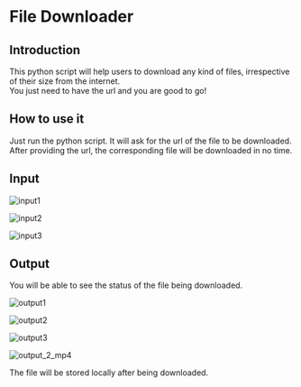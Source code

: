 # File Downloader

## Introduction

This python script will help users to download any kind of files, irrespective of their size from the internet.<br>
You just need to have the url and you are good to go!

## How to use it

Just run the python script.
It will ask for the url of the file to be downloaded.
After providing the url, the corresponding file will be downloaded in no time.

## Input

![input1](#)

![input2](#)

![input3](#)

## Output

You will be able to see the status of the file being downloaded.

![output1](#)

![output2](#)

![output3](#)

![output_2_mp4](https://user-images.githubusercontent.com/72334601/119267771-9c6e4080-bc0d-11eb-93c6-4e21a2976a1a.PNG)

The file will be stored locally after being downloaded.
